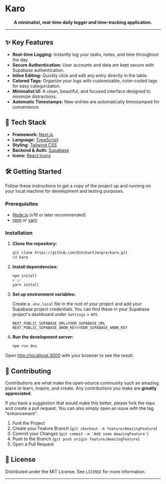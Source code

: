 # Karo

<p align="center">
  <strong>A minimalist, real-time daily logger and time-tracking application.</strong>
</p>


---

## ✨ Key Features

-   **Real-time Logging:** Instantly log your tasks, notes, and time throughout the day.
-   **Secure Authentication:** User accounts and data are kept secure with Supabase authentication.
-   **Inline Editing:** Quickly click and edit any entry directly in the table.
-   **Colored Tags:** Organize your logs with customizable, color-coded tags for easy categorization.
-   **Minimalist UI:** A clean, beautiful, and focused interface designed to minimize distractions.
-   **Automatic Timestamps:** New entries are automatically timestamped for convenience.

## 🚀 Tech Stack

-   **Framework:** [Next.js](https://nextjs.org/)
-   **Language:** [TypeScript](https://www.typescriptlang.org/)
-   **Styling:** [Tailwind CSS](https://tailwindcss.com/)
-   **Backend & Auth:** [Supabase](https://supabase.io/)
-   **Icons:** [React Icons](https://react-icons.github.io/react-icons/)

## 🛠️ Getting Started

Follow these instructions to get a copy of the project up and running on your local machine for development and testing purposes.

### Prerequisites

-   [Node.js](https://nodejs.org/en/) (v18 or later recommended)
-   [npm](https://www.npmjs.com/) or [yarn](https://yarnpkg.com/)

### Installation

1.  **Clone the repository:**
    ```bash
    git clone https://github.com/DikshantJangra/karo.git
    cd karo
    ```

2.  **Install dependencies:**
    ```bash
    npm install
    # or
    yarn install
    ```

3.  **Set up environment variables:**

    Create a `.env.local` file in the root of your project and add your Supabase project credentials. You can find these in your Supabase project's dashboard under `Settings` > `API`.

    ```env
    NEXT_PUBLIC_SUPABASE_URL=YOUR_SUPABASE_URL
    NEXT_PUBLIC_SUPABASE_ANON_KEY=YOUR_SUPABASE_ANON_KEY
    ```

4.  **Run the development server:**
    ```bash
    npm run dev
    ```

Open [http://localhost:3000](http://localhost:3000) with your browser to see the result.

## 🤝 Contributing

Contributions are what make the open-source community such an amazing place to learn, inspire, and create. Any contributions you make are **greatly appreciated**.

If you have a suggestion that would make this better, please fork the repo and create a pull request. You can also simply open an issue with the tag "enhancement".

1.  Fork the Project
2.  Create your Feature Branch (`git checkout -b feature/AmazingFeature`)
3.  Commit your Changes (`git commit -m 'Add some AmazingFeature'`)
4.  Push to the Branch (`git push origin feature/AmazingFeature`)
5.  Open a Pull Request

## 📄 License

Distributed under the MIT License. See `LICENSE` for more information.

---